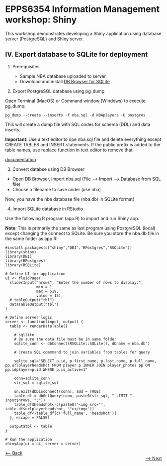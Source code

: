 # EPPS6354 Information Management workshop: Shiny

This workshop demonstrates developing a Shiny application using database server (PostgreSQL) and Shiny server.

## IV. Export database to SQLite for deployment

1. Prerequisites
    * Sample NBA database uploaded to server
    * Download and install [DB Browser for SQLite](https://sqlitebrowser.org/dl/)

2. Export PostgreSQL database using pg_dump

Open Terminal (MacOS) or Command window (Windows) to execute pg_dump:
```
pg_dump --create --inserts -f nba.sql -d NBAplayers -U postgres

```

This will create a dump file with SQL codes for schema (DDL) and data inserts.

**Important**: Use a text editor to ope nba.sql file and delete everything except CREATE TABLES and INSERT statements.  If the public prefix is added to the table names, use replace function in text editor to remove that.

[documentation](https://www.postgresql.org/docs/current/app-pgdump.html)

3. Convert databse using DB Browser

  - Open DB Browser, import nba.sql (File --> Import --> Database from SQL file)
  - Choose a filename to save under (use nba)

Now, you have the nba database file (nba.db) in SQLite format!

4. Import SQLite database in RStudio

Use the following R program (app.R) to import and run Shiny app.  

**Note**: This is primarily the same as last program using PostgreSQL (local) except changing the connect to SQLite.  Be sure you store the nba.db file in the same folder as app.R!
```
#install.packages(c("shiny","DBI","RPostgres","RSQLite"))
library(shiny)
library(DBI)
library(RPostgres)
library(RSQLite)

# Define UI for application
ui <- fluidPage(
  sliderInput("nrows", "Enter the number of rows to display:",
              min = 1,
              max = 519,
              value = 15),
  # tableOutput("tbl")
  dataTableOutput("tbl")
)

# Define server logic
server <- function(input, output) {
  table <- renderDataTable({

    # sqllite
    # Be sure the data file must be in same folder
    sqlite_conn <- dbConnect(RSQLite::SQLite(), dbname ='nba.db')
    
    # Create SQL commmand to join variables from tables for query
    
    sqlite_sql="SELECT p.id, p.first_name, p.last_name, p.full_name, pp.urlplayerheadshot FROM player p INNER JOIN player_photos pp ON pp.idplayer=p.id WHERE p.is_active=1"

    conn=sqlite_conn
    str_sql = sqlite_sql
    
    on.exit(dbDisconnect(conn), add = TRUE)
    table_df = dbGetQuery(conn, paste0(str_sql, " LIMIT ", input$nrows, ";"))
    table_df$headshot<-c(paste0('<img src="', table_df$urlplayerheadshot, '"></img>'))
    table_df<-table_df[c('full_name', 'headshot')]
  }, escape = FALSE)
  
  output$tbl <- table
}

# Run the application 
shinyApp(ui = ui, server = server)

```
<div align="left"><a href="https://github.com/datageneration/informationmanagement/blob/master/workshop/Shiny/3-connect_NBAdatabase.md"><-- Back</a></div>
<div align="right"><a href="https://github.com/datageneration/informationmanagement/blob/master/workshop/Shiny/5-deploy_app.md">--> Next</a></div>

